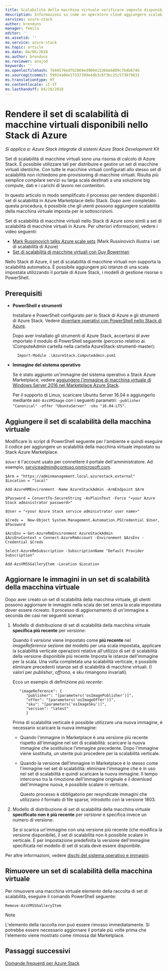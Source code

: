 ```yaml
---
title: Scalabilità della macchina virtuale verificare imposta disponibile nello Stack di Azure | Documenti Microsoft
description: Informazioni su come un operatore cloud aggiungere scalabilità della macchina virtuale di Azure Marketplace Stack
services: azure-stack
author: brenduns
manager: femila
editor: ''
ms.assetid: ''
ms.service: azure-stack
ms.topic: article
ms.date: 04/06/2018
ms.author: brenduns
ms.reviewer: anajod
keywords: ''
ms.openlocfilehash: f844576edfb2869ed906415368eb809c7b4b6746
ms.sourcegitcommit: 59914a06e1f337399e4db3c6f3bc15c573079832
ms.translationtype: HT
ms.contentlocale: it-IT
ms.lasthandoff: 04/19/2018
---
```

# <a name="make-virtual-machine-scale-sets-available-in-azure-stack"></a>Rendere il set di scalabilità di macchine virtuali disponibili nello Stack di Azure

*Si applica a: Azure Stack integrate di sistemi Azure Stack Development Kit*

Set di scalabilità di macchine virtuali sono una risorsa di calcolo di Azure Stack. È possibile utilizzare tali per distribuire e gestire un set di macchine virtuali identiche. Con tutte le macchine virtuali configurati allo stesso set di scalabilità non richiedono pre-provisioning di macchine virtuali. Risulta più semplice compilare servizi su larga scala destinati a una soluzione big compute, dati e i carichi di lavoro nei contenitori.

In questo articolo in modo semplificato il processo per rendere disponibili i set di scalabilità in Azure Marketplace dello Stack. Dopo aver completato questa procedura, è possibile che gli utenti possono aggiungere scalabilità della macchina virtuale imposta per le sottoscrizioni.

Set di scalabilità di macchine virtuali nello Stack di Azure sono simili a set di scalabilità di macchine virtuali in Azure. Per ulteriori informazioni, vedere i video seguenti:
* [Mark Russinovich talks Azure scale sets](https://channel9.msdn.com/Blogs/Regular-IT-Guy/Mark-Russinovich-Talks-Azure-Scale-Sets/) (Mark Russinovich illustra i set di scalabilità di Azure)
* [Set di scalabilità di macchine virtuali con Guy Bowerman](https://channel9.msdn.com/Shows/Cloud+Cover/Episode-191-Virtual-Machine-Scale-Sets-with-Guy-Bowerman)

Nello Stack di Azure, il set di scalabilità di macchine virtuali non supporta la scalabilità automatica. È possibile aggiungere più istanze di una scala impostata utilizzando il portale di Azure Stack, i modelli di gestione risorse o PowerShell.

## <a name="prerequisites"></a>Prerequisiti
* **PowerShell e strumenti**

   Installare e PowerShell configurato per lo Stack di Azure e gli strumenti di Azure Stack. Vedere [diventare operativi con PowerShell nello Stack di Azure](azure-stack-powershell-configure-quickstart.md).

   Dopo aver installato gli strumenti di Azure Stack, accertarsi di aver importato il modulo di PowerShell seguente (percorso relativo ai. \ComputeAdmin cartella nella cartella AzureStack-strumenti-master):

        Import-Module .\AzureStack.ComputeAdmin.psm1

* **Immagine del sistema operativo**

   Se è stato aggiunto un'immagine del sistema operativo a Stack Azure Marketplace, vedere [aggiungere l'immagine di macchina virtuale di Windows Server 2016 nel Marketplace Azure Stack](azure-stack-add-default-image.md).

   Per il supporto di Linux, scaricare Ubuntu Server 16.04 e aggiungerlo mediante ```Add-AzsVMImage``` con i seguenti parametri: ```-publisher "Canonical" -offer "UbuntuServer" -sku "16.04-LTS"```.


## <a name="add-the-virtual-machine-scale-set"></a>Aggiungere il set di scalabilità della macchina virtuale

Modificare lo script di PowerShell seguente per l'ambiente e quindi eseguire il codice per aggiungere un scalabilità della macchina virtuale impostato su Stack Azure Marketplace. 

``$User`` è l'account usato per connettere il portale dell'amministratore. Ad esempio, serviceadmin@contoso.onmicrosoft.com.

```
$Arm = "https://adminmanagement.local.azurestack.external"
$Location = "local"

Add-AzureRMEnvironment -Name AzureStackAdmin -ArmEndpoint $Arm

$Password = ConvertTo-SecureString -AsPlainText -Force "<your Azure Stack administrator password>"

$User = "<your Azure Stack service administrator user name>"

$Creds =  New-Object System.Management.Automation.PSCredential $User, $Password

$AzsEnv = Get-AzureRmEnvironment AzureStackAdmin
$AzsEnvContext = Connect-AzureRmAccount -Environment $AzsEnv -Credential $Creds

Select-AzureRmSubscription -SubscriptionName "Default Provider Subscription"

Add-AzsVMSSGalleryItem -Location $Location
```

## <a name="update-images-in-a-virtual-machine-scale-set"></a>Aggiornare le immagini in un set di scalabilità della macchina virtuale 
Dopo aver creato un set di scalabilità della macchina virtuale, gli utenti possono aggiornare le immagini nella scala dei set senza la scala impostata dover essere ricreato. Il processo di aggiornamento di un'immagine a seconda dei casi nei seguenti scenari:

1. Modello di distribuzione di set di scalabilità della macchina virtuale **specifica più recente** per *versione*:  

   Quando il *versione* viene impostato come **più recente** nel *imageReference* sezione del modello per una scala impostata, applicare la scalabilità verticale operazioni relative all'utilizzo di set di scalabilità della versione disponibile più recente Imposta le istanze dell'immagine per la scala. Una volta completata una scalabilità verticale, è possibile eliminare precedenti istanze set di scalabilità di macchine virtuali.  (I valori per *publisher*, *offrono*, e *sku* rimangono invariati). 

   Ecco un esempio di definizione *più recente*:  

          "imageReference": {
             "publisher": "[parameters('osImagePublisher')]",
             "offer": "[parameters('osImageOffer')]",
             "sku": "[parameters('osImageSku')]",
             "version": "latest"
             }

   Prima di scalabilità verticale è possibile utilizzare una nuova immagine, è necessario scaricare la nuova immagine:  

   - Quando l'immagine in Marketplace è una versione più recente rispetto all'immagine nel set di scalabilità: scaricare la nuova immagine che sostituisce l'immagine precedente. Dopo l'immagine viene sostituita, un utente può procedere per la scalabilità verticale. 

   - Quando la versione dell'immagine in Marketplace è lo stesso come l'immagine nel set di scalabilità: eliminare l'immagine che è in uso nel set di scalabilità e quindi scaricare la nuova immagine. Il tempo intercorso tra la rimozione dell'immagine originale e il download dell'immagine nuova, è possibile scalare in verticale. 
      
     Questo processo è obbligatorio per resyndicate immagini che utilizzano il formato di file sparse, introdotto con la versione 1803. 
 

2. Modello di distribuzione di set di scalabilità della macchina virtuale **specificato non è più recente** per *versione* e specifica invece un numero di versione:  

     Se si scarica un'immagine con una versione più recente (che modifica la versione disponibile), il set di scalabilità non è possibile scalare in verticale. È per impostazione predefinita la versione dell'immagine specificata nel modello di set di scala deve essere disponibile.  

Per altre informazioni, vedere [dischi del sistema operativo e immagini](.\user\azure-stack-compute-overview.md#operating-system-disks-and-images).  


## <a name="remove-a-virtual-machine-scale-set"></a>Rimuovere un set di scalabilità della macchina virtuale

Per rimuovere una macchina virtuale elemento della raccolta di set di scalabilità, eseguire il comando PowerShell seguente:

    Remove-AzsVMSSGalleryItem

> [!NOTE]
> L'elemento della raccolta non può essere rimosso immediatamente. Si potrebbe essere necessario aggiornare il portale più volte prima che l'elemento viene mostrato come rimossa dal Marketplace.


## <a name="next-steps"></a>Passaggi successivi
[Domande frequenti per Azure Stack](azure-stack-faq.md)

